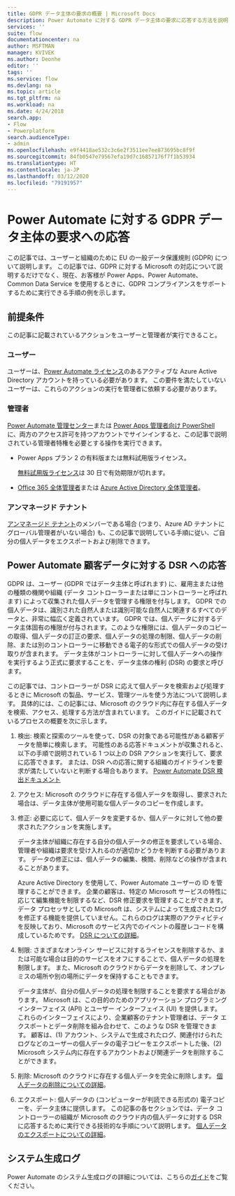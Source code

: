 ```yaml
---
title: GDPR データ主体の要求の概要 | Microsoft Docs
description: Power Automate に対する GDPR データ主体の要求に応答する方法を説明します。
services: ''
suite: flow
documentationcenter: na
author: MSFTMAN
manager: KVIVEK
ms.author: Deonhe
editor: ''
tags: ''
ms.service: flow
ms.devlang: na
ms.topic: article
ms.tgt_pltfrm: na
ms.workload: na
ms.date: 4/24/2018
search.app:
- Flow
- Powerplatform
search.audienceType:
- admin
ms.openlocfilehash: e9f4418ae532c3c6e2f3511ee7ee873695bc8f9f
ms.sourcegitcommit: 84fb0547e79567efa19d7c16857176f7f1b53934
ms.translationtype: HT
ms.contentlocale: ja-JP
ms.lasthandoff: 03/12/2020
ms.locfileid: "79191957"
---
```

# <a name="responding-to-gdpr-data-subject-requests-for-power-automate"></a>Power Automate に対する GDPR データ主体の要求への応答


この記事では、ユーザーと組織のために EU の一般データ保護規則 (GDPR) について説明します。 この記事では、GDPR に対する Microsoft の対応について説明するだけでなく、現在、お客様が Power Apps、Power Automate、Common Data Service を使用するときに、GDPR コンプライアンスをサポートするために実行できる手順の例を示します。

## <a name="prerequisites"></a>前提条件

この記事に記載されているアクションをユーザーと管理者が実行できること。

### <a name="users"></a>ユーザー

ユーザーは、[Power Automate ライセンス](https://preview.flow.microsoft.com/pricing/)のあるアクティブな Azure Active Directory アカウントを持っている必要があります。 この要件を満たしていないユーザーは、これらのアクションの実行を管理者に依頼する必要があります。

### <a name="administrators"></a>管理者

[Power Automate 管理センター](https://admin.flow.microsoft.com/)または [Power Apps 管理者向け PowerShell](https://go.microsoft.com/fwlink/?linkid=871804) に、両方のアクセス許可を持つアカウントでサインインすると、この記事で説明されている管理者特権を必要とする操作を実行できます。

- Power Apps プラン 2 の有料版または無料試用版ライセンス。

    [無料試用版ライセンス](http://make.powerapps.com/trial)は 30 日で有効期限が切れます。

- [Office 365 全体管理者](https://support.office.com/article/assign-admin-roles-in-office-365-for-business-eac4d046-1afd-4f1a-85fc-8219c79e1504)または [Azure Active Directory 全体管理者](https://docs.microsoft.com/azure/active-directory/active-directory-assign-admin-roles-azure-portal)。

### <a name="unmanaged-tenants"></a>アンマネージド テナント
[アンマネージド テナント](https://docs.microsoft.com/azure/active-directory/domains-admin-takeover)のメンバーである場合 (つまり、Azure AD テナントにグローバル管理者がいない場合) も、この記事で説明している手順に従い、ご自分の個人データをエクスポートおよび削除できます。 

## <a name="responding-to-dsrs-for-power-automate-customer-data"></a>Power Automate 顧客データに対する DSR への応答

GDPR は、ユーザー (GDPR ではデータ主体と呼ばれます) に、雇用主または他の種類の機関や組織 (データ コントローラーまたは単にコントローラーと呼ばれます) によって収集された個人データを管理する権限を付与します。 GDPR での個人データは、識別された自然人または識別可能な自然人に関連するすべてのデータと、非常に幅広く定義されています。 GDPR では、個人データに対するデータ主体固有の権限が付与されます。このような権限には、個人データのコピーの取得、個人データの訂正の要求、個人データの処理の制限、個人データの削除、または別のコントローラーに移動できる電子的な形式での個人データの受け取りが含まれます。 データ主体がコントローラーに対して個人データへの操作を実行するよう正式に要求することを、データ主体の権利 (DSR) の要求と呼びます。

この記事では、コントローラーが DSR に応えて個人データを検索および処理するときに Microsoft の製品、サービス、管理ツールを使う方法について説明します。 具体的には、この記事には、Microsoft のクラウド内に存在する個人データを検索、アクセス、処理する方法が含まれています。 このガイドに記載されているプロセスの概要を次に示します。

1. 検出: 検索と探索のツールを使って、DSR の対象である可能性がある顧客データを簡単に検索します。 可能性のある応答ドキュメントが収集されると、以下の手順で説明されている 1 つ以上の DSR アクションを実行して、要求に応答できます。 または、DSR への応答に関する組織のガイドラインを要求が満たしていないと判断する場合もあります。 [Power Automate DSR 検出ドキュメント](gdpr-dsr-discovery.md)

1. アクセス: Microsoft のクラウドに存在する個人データを取得し、要求された場合は、データ主体が使用可能な個人データのコピーを作成します。

1. 修正: 必要に応じて、個人データを変更するか、個人データに対して他の要求されたアクションを実施します。

    データ主体が組織に存在する自分の個人データの修正を要求している場合、管理者や組織は要求を受け入れるのが適切かどうかを判断する必要があります。  データの修正には、個人データの編集、検閲、削除などの操作が含まれることがあります。

    Azure Active Directory を使用して、Power Automate ユーザーの ID を管理することができます。 企業の顧客は、特定の Microsoft サービスの特性に応じて編集機能を制限するなど、DSR 修正要求を管理することができます。  データ プロセッサとしての Microsoft は、システムによって生成されたログを修正する機能を提供していません。これらのログは実際のアクティビティを反映しており、Microsoft のサービス内でのイベントの履歴レコードを構成しているためです。  [DSR についての詳細](https://docs.microsoft.com/microsoft-365/compliance/gdpr-dsr-azure)。

1. 制限: さまざまなオンライン サービスに対するライセンスを削除するか、または可能な場合は目的のサービスをオフにすることで、個人データの処理を制限します。 また、Microsoft のクラウドからデータを削除して、オンプレミスの場所や別の場所にデータを保持することもできます。

    データ主体が、自分の個人データの処理を制限することを要求する場合があります。  Microsoft は、この目的のためのアプリケーション プログラミング インターフェイス (API) とユーザー インターフェイス (UI) を提供します。  これらのインターフェイスにより、企業顧客のテナント管理者は、データ エクスポートとデータ削除を組み合わせて、このような DSR を管理できます。 顧客は、(1) アカウント、システムで生成されたログ、関連付けられたログなどのユーザーの個人データの電子コピーをエクスポートした後、(2) Microsoft システム内に存在するアカウントおよび関連データを削除することができます。

1. 削除: Microsoft のクラウドに存在する個人データを完全に削除します。 [個人データの削除についての詳細](gdpr-dsr-delete.md)。

1. エクスポート: 個人データの (コンピューターが判読できる形式の) 電子コピーを、データ主体に提供します。 この記事の各セクションでは、データ コントローラーの組織が Microsoft のクラウド内の個人データに対する DSR に応答するために実行できる技術的な手順について説明します。 [個人データのエクスポートについての詳細](gdpr-dsr-export.md)。

## <a name="system-generated-logs"></a>システム生成ログ

Power Automate のシステム生成ログの詳細については、こちらの[ガイド](https://docs.microsoft.com/powerapps/administrator/powerapps-gdpr-dsr-guide-systemlogs)をご覧ください。
